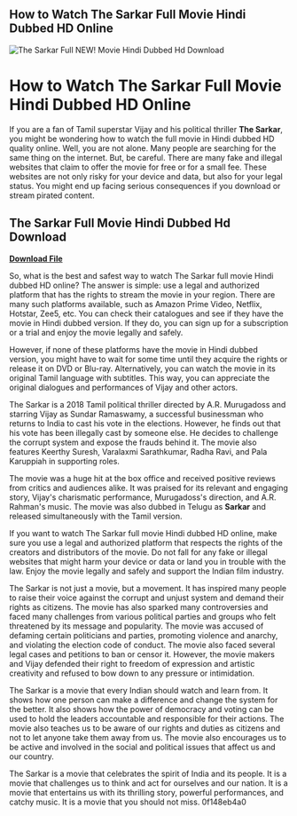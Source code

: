 ## How to Watch The Sarkar Full Movie Hindi Dubbed HD Online

 
![The Sarkar Full NEW! Movie Hindi Dubbed Hd Download](https://encrypted-tbn3.gstatic.com/images?q=tbn:ANd9GcSIo2a4SyJJDlLTOA6Mlu6LP3e_jyOvXjQZkeg9_GwN62jGcu922uSM3jg)

 
# How to Watch The Sarkar Full Movie Hindi Dubbed HD Online
 
If you are a fan of Tamil superstar Vijay and his political thriller **The Sarkar**, you might be wondering how to watch the full movie in Hindi dubbed HD quality online. Well, you are not alone. Many people are searching for the same thing on the internet. But, be careful. There are many fake and illegal websites that claim to offer the movie for free or for a small fee. These websites are not only risky for your device and data, but also for your legal status. You might end up facing serious consequences if you download or stream pirated content.
 
## The Sarkar Full Movie Hindi Dubbed Hd Download


[**Download File**](https://www.google.com/url?q=https%3A%2F%2Fgeags.com%2F2tM5YL&sa=D&sntz=1&usg=AOvVaw2lPknkRCLwbMCzjuWrBZWu)

 
So, what is the best and safest way to watch The Sarkar full movie Hindi dubbed HD online? The answer is simple: use a legal and authorized platform that has the rights to stream the movie in your region. There are many such platforms available, such as Amazon Prime Video, Netflix, Hotstar, Zee5, etc. You can check their catalogues and see if they have the movie in Hindi dubbed version. If they do, you can sign up for a subscription or a trial and enjoy the movie legally and safely.
 
However, if none of these platforms have the movie in Hindi dubbed version, you might have to wait for some time until they acquire the rights or release it on DVD or Blu-ray. Alternatively, you can watch the movie in its original Tamil language with subtitles. This way, you can appreciate the original dialogues and performances of Vijay and other actors.
 
The Sarkar is a 2018 Tamil political thriller directed by A.R. Murugadoss and starring Vijay as Sundar Ramaswamy, a successful businessman who returns to India to cast his vote in the elections. However, he finds out that his vote has been illegally cast by someone else. He decides to challenge the corrupt system and expose the frauds behind it. The movie also features Keerthy Suresh, Varalaxmi Sarathkumar, Radha Ravi, and Pala Karuppiah in supporting roles.
 
The movie was a huge hit at the box office and received positive reviews from critics and audiences alike. It was praised for its relevant and engaging story, Vijay's charismatic performance, Murugadoss's direction, and A.R. Rahman's music. The movie was also dubbed in Telugu as **Sarkar** and released simultaneously with the Tamil version.
 
If you want to watch The Sarkar full movie Hindi dubbed HD online, make sure you use a legal and authorized platform that respects the rights of the creators and distributors of the movie. Do not fall for any fake or illegal websites that might harm your device or data or land you in trouble with the law. Enjoy the movie legally and safely and support the Indian film industry.
  
The Sarkar is not just a movie, but a movement. It has inspired many people to raise their voice against the corrupt and unjust system and demand their rights as citizens. The movie has also sparked many controversies and faced many challenges from various political parties and groups who felt threatened by its message and popularity. The movie was accused of defaming certain politicians and parties, promoting violence and anarchy, and violating the election code of conduct. The movie also faced several legal cases and petitions to ban or censor it. However, the movie makers and Vijay defended their right to freedom of expression and artistic creativity and refused to bow down to any pressure or intimidation.
 
The Sarkar is a movie that every Indian should watch and learn from. It shows how one person can make a difference and change the system for the better. It also shows how the power of democracy and voting can be used to hold the leaders accountable and responsible for their actions. The movie also teaches us to be aware of our rights and duties as citizens and not to let anyone take them away from us. The movie also encourages us to be active and involved in the social and political issues that affect us and our country.
 
The Sarkar is a movie that celebrates the spirit of India and its people. It is a movie that challenges us to think and act for ourselves and our nation. It is a movie that entertains us with its thrilling story, powerful performances, and catchy music. It is a movie that you should not miss.
 0f148eb4a0
